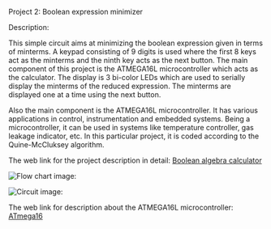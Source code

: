 Project 2: Boolean expression minimizer

Description:

This simple circuit aims at minimizing the boolean expression given in terms of minterms. 
A keypad consisting of 9 digits is used where the first 8 keys act as the minterms and the ninth key acts as the next button. 
The main component of this project is the ATMEGA16L microcontroller which acts as the calculator. 
The display is 3 bi-color LEDs which are used to serially display the minterms of the reduced expression. 
The minterms are displayed one at a time using the next button. 

Also the main component is the ATMEGA16L microcontroller. It has various applications in control, instrumentation and embedded systems. 
Being a microcontroller, it can be used in systems like temperature controller, gas leakage indicator, etc. 
In this particular project, it is coded according to the Quine-McCluksey algorithm.

The web link for the project description in detail: [Boolean algebra calculator](https://www.electronicshub.org/boolean-algebra-calculator/)

![Flow chart image:](https://www.electronicshub.org/wp-content/uploads/2013/05/Boolean-Algebra-Calculator.jpg)

![Circuit image:](https://www.electronicshub.org/wp-content/uploads/2013/05/Circuit-Diagram-of-Boolean-Algebra-Calculator.jpg)

The web link for description about the ATMEGA16L microcontroller: [ATmega16](http://ww1.microchip.com/downloads/en/devicedoc/doc2466.pdf)
